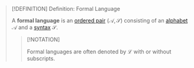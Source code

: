 >[!DEFINITION] Definition: Formal Language
>
>A **formal language** is an [ordered pair](../../Set%20Theory/Ordered%20Pair.md) $(\mathcal{A}, \mathcal{S})$ consisting of an [alphabet](Alphabets%20and%20Symbols.md) $\mathcal{A}$ and a [syntax](Syntax.md) $\mathcal{S}$.
>
>>[!NOTATION]
>>
>>Formal languages are often denoted by $\mathcal{L}$ with or without subscripts.
>>
>